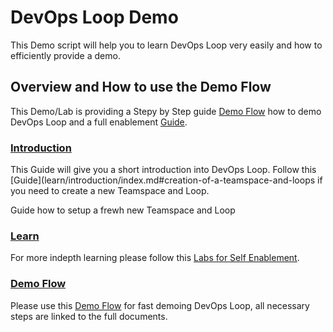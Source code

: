 # DevOps Loop Demo

This Demo script will help you to learn DevOps Loop very easily and how to efficiently provide a demo.

## Overview and How to use the Demo Flow

This Demo/Lab is providing a Stepy by Step guide [Demo Flow](demoflow.md) how to demo DevOps Loop and a full enablement [Guide](learn/index.md).

### [Introduction](learn/introduction/index.md)

This Guide will give you a short introduction into DevOps Loop. Follow this [Guide](learn/introduction/index.md#creation-of-a-teamspace-and-loops if you need to create a new Teamspace and Loop.

Guide how to setup a frewh new Teamspace and Loop

### [Learn](learn/index.md)

For more indepth learning please follow this [Labs for Self Enablement](learn/index.md).

### [Demo Flow](demoflow.md)

Please use this [Demo Flow](demoflow.md) for fast demoing DevOps Loop, all necessary steps are linked to the full documents. 
